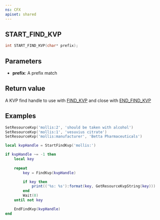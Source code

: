 ```yaml
---
ns: CFX
apiset: shared
---
```

## START_FIND_KVP

```c
int START_FIND_KVP(char* prefix);
```


## Parameters
* **prefix**: A prefix match

## Return value
A KVP find handle to use with [FIND_KVP](#_0xBD7BEBC5) and close with [END_FIND_KVP](#_0xB3210203)

## Examples
```lua
SetResourceKvp('mollis:2', 'should be taken with alcohol')
SetResourceKvp('mollis:1', 'vesuvius citrate')
SetResourceKvp('mollis:manufacturer', 'Betta Pharmaceuticals')

local kvpHandle = StartFindKvp('mollis:')

if kvpHandle ~= -1 then 
	local key
	
	repeat
		key = FindKvp(kvpHandle)

		if key then
			print(('%s: %s'):format(key, GetResourceKvpString(key)))
		end
		Wait(0)
	until not key

	EndFindKvp(kvpHandle)
end
```
